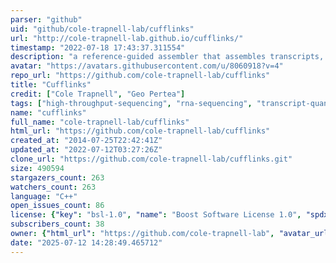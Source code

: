 ```yaml
---
parser: "github"
uid: "github/cole-trapnell-lab/cufflinks"
url: "http://cole-trapnell-lab.github.io/cufflinks/"
timestamp: "2022-07-18 17:43:37.311554"
description: "a reference-guided assembler that assembles transcripts, estimates their abundances, and tests for differential expression and regulation in RNA-Seq samples."
avatar: "https://avatars.githubusercontent.com/u/8060918?v=4"
repo_url: "https://github.com/cole-trapnell-lab/cufflinks"
title: "Cufflinks"
credit: ["Cole Trapnell", "Geo Pertea"]
tags: ["high-throughput-sequencing", "rna-sequencing", "transcript-quantification"]
name: "cufflinks"
full_name: "cole-trapnell-lab/cufflinks"
html_url: "https://github.com/cole-trapnell-lab/cufflinks"
created_at: "2014-07-25T22:42:41Z"
updated_at: "2022-07-12T03:27:26Z"
clone_url: "https://github.com/cole-trapnell-lab/cufflinks.git"
size: 490594
stargazers_count: 263
watchers_count: 263
language: "C++"
open_issues_count: 86
license: {"key": "bsl-1.0", "name": "Boost Software License 1.0", "spdx_id": "BSL-1.0", "url": "https://api.github.com/licenses/bsl-1.0", "node_id": "MDc6TGljZW5zZTI4"}
subscribers_count: 38
owner: {"html_url": "https://github.com/cole-trapnell-lab", "avatar_url": "https://avatars.githubusercontent.com/u/8060918?v=4", "login": "cole-trapnell-lab", "type": "Organization"}
date: "2025-07-12 14:28:49.465712"
---
```

